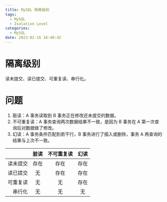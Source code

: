 ```yaml
---
title: MySQL 隔离级别
tags:
  - MySQL
  - Isolation Level
categories:
  - MySQL
date: 2023-02-16 16:40:42
---
```


# 隔离级别

读未提交、读已提交、可重复读、串行化。

# 问题

1. 脏读：A 事务读取到 B 事务正在修改还未提交的数据。
2. 不可重复读：A 事务查询两次数据结果不一致，是因为 B 事务在 A 第一次查询后对数据做了修改。
3. 幻读：A 事务条件匹配到若干行，B 事务进行了插入或删除，事务 A 再查询的结果与上次不一致。

|          | 脏读 | 不可重复读 | 幻读 |
| -------: | :--: | :--------: | :--: |
| 读未提交 | 存在 |    存在    | 存在 |
| 读已提交 |  无  |    存在    | 存在 |
| 可重复读 |  无  |     无     | 存在 |
|   串行化 |  无  |     无     |  无  |
